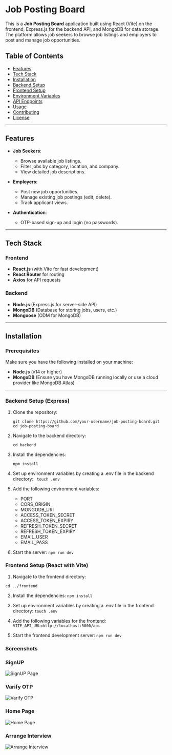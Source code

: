 # Job Posting Board

This is a **Job Posting Board** application built using React (Vite) on the frontend, Express.js for the backend API, and MongoDB for data storage. The platform allows job seekers to browse job listings and employers to post and manage job opportunities.

## Table of Contents

- [Features](#features)
- [Tech Stack](#tech-stack)
- [Installation](#installation)
- [Backend Setup](#backend-setup)
- [Frontend Setup](#frontend-setup)
- [Environment Variables](#environment-variables)
- [API Endpoints](#api-endpoints)
- [Usage](#usage)
- [Contributing](#contributing)
- [License](#license)

---

## Features

- **Job Seekers**:
  - Browse available job listings.
  - Filter jobs by category, location, and company.
  - View detailed job descriptions.

- **Employers**:
  - Post new job opportunities.
  - Manage existing job postings (edit, delete).
  - Track applicant views.

- **Authentication**:
  - OTP-based sign-up and login (no passwords).

---

## Tech Stack

### Frontend
- **React.js** (with Vite for fast development)
- **React Router** for routing
- **Axios** for API requests

### Backend
- **Node.js** (Express.js for server-side API)
- **MongoDB** (Database for storing jobs, users, etc.)
- **Mongoose** (ODM for MongoDB)

---

## Installation

### Prerequisites
Make sure you have the following installed on your machine:
- **Node.js** (v14 or higher)
- **MongoDB** (Ensure you have MongoDB running locally or use a cloud provider like MongoDB Atlas)

---

### Backend Setup (Express)

1. Clone the repository:
   ```
   git clone https://github.com/your-username/job-posting-board.git
   cd job-posting-board
   ```
   
2. Navigate to the backend directory:
   ```
   cd backend
   ```
3. Install the dependencies:
   ```
   npm install
   ```

4. Set up environment variables by creating a .env file in the backend directory:
  ``` touch .env```

5. Add the following environment variables:

    - PORT
    - CORS_ORIGIN
    - MONGODB_URI
    - ACCESS_TOKEN_SECRET
    - ACCESS_TOKEN_EXPIRY
    - REFRESH_TOKEN_SECRET
    - REFRESH_TOKEN_EXPIRY
    - EMAIL_USER
    - EMAIL_PASS

6. Start the server:
  `npm run dev`

### Frontend Setup (React with Vite)

1. Navigate to the frontend directory:
  ```
  cd ../frontend
  ```

2. Install the dependencies:
  `npm install`

3. Set up environment variables by creating a .env file in the frontend directory:
  `touch .env`

4. Add the following variables for the frontend:
   `VITE_API_URL=http://localhost:5000/api`

5. Start the frontend development server:
  `npm run dev`

### Screenshots 
### SignUP
![SignUP Page](./Screenshots/s1.jpg)

### Varify OTP
![Varify OTP](./Screenshots/s2.jpg)

### Home Page
![Home Page](./Screenshots/s3.jpg)

### Arrange Interview
![Arrange Interview](./Screenshots/s4.jpg)
